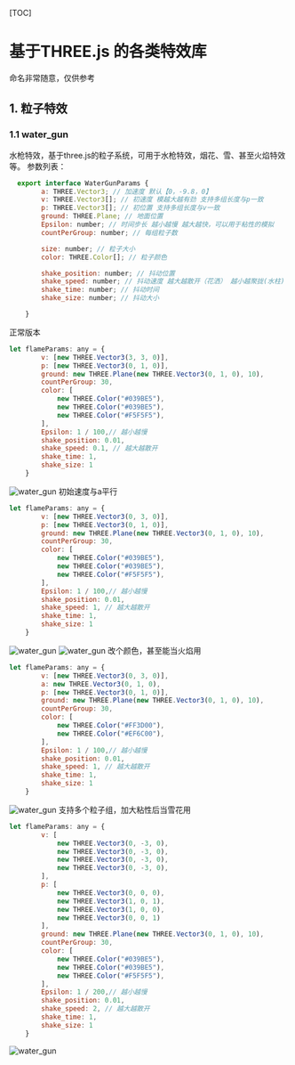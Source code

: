 [TOC]
# 基于THREE.js 的各类特效库

命名非常随意，仅供参考

## 1. 粒子特效
### 1.1 water_gun
水枪特效，基于three.js的粒子系统，可用于水枪特效，烟花、雪、甚至火焰特效等。
参数列表：
```javascript
  export interface WaterGunParams {
        a: THREE.Vector3; // 加速度 默认【0，-9.8，0】
        v: THREE.Vector3[]; // 初速度 模越大越有劲 支持多组长度与p一致
        p: THREE.Vector3[]; // 初位置 支持多组长度与v一致
        ground: THREE.Plane; // 地面位置
        Epsilon: number; // 时间步长 越小越慢 越大越快，可以用于粘性的模拟
        countPerGroup: number; // 每组粒子数

        size: number; // 粒子大小
        color: THREE.Color[]; // 粒子颜色

        shake_position: number; // 抖动位置
        shake_speed: number; // 抖动速度 越大越散开（花洒） 越小越聚拢(水柱)
        shake_time: number; // 抖动时间
        shake_size: number; // 抖动大小

    }
```
正常版本
``` javascript
let flameParams: any = {
		v: [new THREE.Vector3(3, 3, 0)],		
        p: [new THREE.Vector3(0, 1, 0)],		
        ground: new THREE.Plane(new THREE.Vector3(0, 1, 0), 10),
		countPerGroup: 30,
		color: [
            new THREE.Color("#039BE5"),
            new THREE.Color("#039BE5"),            
            new THREE.Color("#F5F5F5"),
        ],
        Epsilon: 1 / 100,// 越小越慢
		shake_position: 0.01,
        shake_speed: 0.1, // 越大越散开
        shake_time: 1,
        shake_size: 1
	}
```
![water_gun](./docs/image/water_gun_normal.gif)
初始速度与a平行
``` javascript
let flameParams: any = {
		v: [new THREE.Vector3(0, 3, 0)],		
        p: [new THREE.Vector3(0, 1, 0)],		
        ground: new THREE.Plane(new THREE.Vector3(0, 1, 0), 10),
		countPerGroup: 30,
		color: [
            new THREE.Color("#039BE5"),
            new THREE.Color("#039BE5"),            
            new THREE.Color("#F5F5F5"),
        ],
        Epsilon: 1 / 100,// 越小越慢
		shake_position: 0.01,
        shake_speed: 1, // 越大越散开
        shake_time: 1,
        shake_size: 1
	}
```
![water_gun](./docs/image/water_gun_vec.gif)
![water_gun](./docs/image/water_gun_vec2.gif)
改个颜色，甚至能当火焰用
``` javascript
let flameParams: any = {
		v: [new THREE.Vector3(0, 3, 0)],
        a: new THREE.Vector3(0, 1, 0),		
        p: [new THREE.Vector3(0, 1, 0)],		
        ground: new THREE.Plane(new THREE.Vector3(0, 1, 0), 10),
		countPerGroup: 30,
		color: [
            new THREE.Color("#FF3D00"),			
            new THREE.Color("#EF6C00"),
        ],
        Epsilon: 1 / 100,// 越小越慢
		shake_position: 0.01,
        shake_speed: 1, // 越大越散开
        shake_time: 1,
        shake_size: 1
	}
```
![water_gun](./docs/image/water_gun_fire.gif)
支持多个粒子组，加大粘性后当雪花用
``` javascript
let flameParams: any = {		
		v: [
			new THREE.Vector3(0, -3, 0),
			new THREE.Vector3(0, -3, 0),
			new THREE.Vector3(0, -3, 0),
			new THREE.Vector3(0, -3, 0),
		],
		p: [
			new THREE.Vector3(0, 0, 0),
			new THREE.Vector3(1, 0, 1),
			new THREE.Vector3(1, 0, 0),
			new THREE.Vector3(0, 0, 1)
		],
        ground: new THREE.Plane(new THREE.Vector3(0, 1, 0), 10),
		countPerGroup: 30,
		color: [
            new THREE.Color("#039BE5"),
            new THREE.Color("#039BE5"),            
            new THREE.Color("#F5F5F5"),			
        ],
        Epsilon: 1 / 200,// 越小越慢
		shake_position: 0.01,
        shake_speed: 2, // 越大越散开
        shake_time: 1,
        shake_size: 1
	}
```
![water_gun](./docs/image/water_gun_snow.gif)

